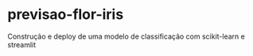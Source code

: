 # previsao-flor-iris
Construção e deploy de uma modelo de classificação com scikit-learn e streamlit
